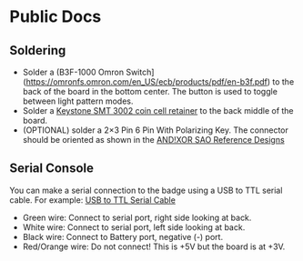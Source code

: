 # Public Docs

## Soldering

- Solder a (B3F-1000 Omron Switch](https://omronfs.omron.com/en_US/ecb/products/pdf/en-b3f.pdf)
  to the back of the board in the bottom center. The button is used to toggle between
  light pattern modes.
- Solder a [Keystone SMT 3002 coin cell retainer](https://www.digikey.com/en/products/detail/keystone-electronics/3002/227444)
  to the back middle of the board.
- (OPTIONAL) solder a 2×3 Pin 6 Pin With Polarizing Key. The connector should be oriented as
  shown in the [AND!XOR SAO Reference Designs](https://github.com/DEAD10C5/badge-project-template/blob/main/docs/shitty_add_ons.md)

## Serial Console

You can make a serial connection to the badge using a USB to TTL serial cable.
For example: [USB to TTL Serial Cable](https://www.adafruit.com/product/954)

- Green wire: Connect to serial port, right side looking at back.
- White wire: Connect to serial port, left side looking at back.
- Black wire: Connect to Battery port, negative (-) port.
- Red/Orange wire: Do not connect! This is +5V but the board is at +3V.
